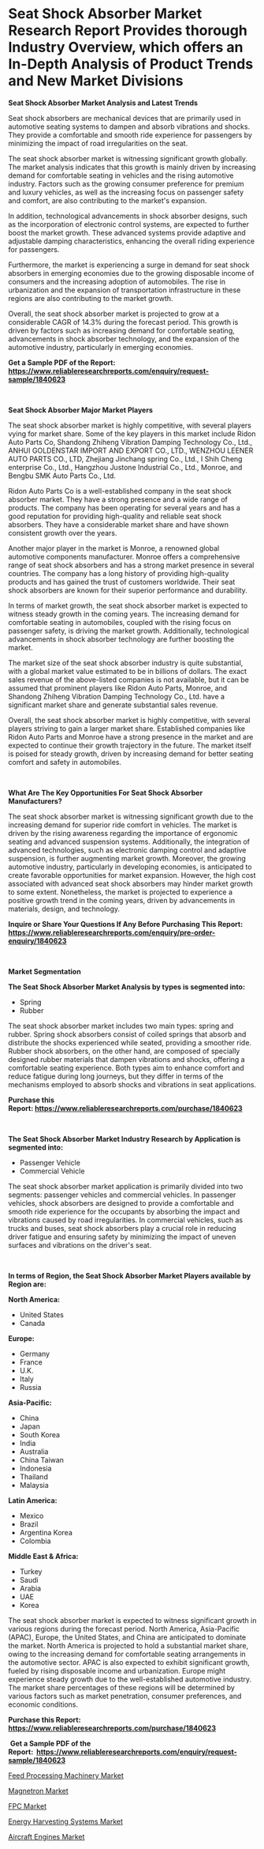 <p><h1>Seat Shock Absorber Market Research Report Provides thorough Industry Overview, which offers an In-Depth Analysis of Product Trends and New Market Divisions</h1></p><p><strong>Seat Shock Absorber Market Analysis and Latest Trends</strong></p>
<p><p>Seat shock absorbers are mechanical devices that are primarily used in automotive seating systems to dampen and absorb vibrations and shocks. They provide a comfortable and smooth ride experience for passengers by minimizing the impact of road irregularities on the seat.</p><p>The seat shock absorber market is witnessing significant growth globally. The market analysis indicates that this growth is mainly driven by increasing demand for comfortable seating in vehicles and the rising automotive industry. Factors such as the growing consumer preference for premium and luxury vehicles, as well as the increasing focus on passenger safety and comfort, are also contributing to the market's expansion.</p><p>In addition, technological advancements in shock absorber designs, such as the incorporation of electronic control systems, are expected to further boost the market growth. These advanced systems provide adaptive and adjustable damping characteristics, enhancing the overall riding experience for passengers.</p><p>Furthermore, the market is experiencing a surge in demand for seat shock absorbers in emerging economies due to the growing disposable income of consumers and the increasing adoption of automobiles. The rise in urbanization and the expansion of transportation infrastructure in these regions are also contributing to the market growth.</p><p>Overall, the seat shock absorber market is projected to grow at a considerable CAGR of 14.3% during the forecast period. This growth is driven by factors such as increasing demand for comfortable seating, advancements in shock absorber technology, and the expansion of the automotive industry, particularly in emerging economies.</p></p>
<p><strong>Get a Sample PDF of the Report:&nbsp; <a href="https://www.reliableresearchreports.com/enquiry/request-sample/1840623">https://www.reliableresearchreports.com/enquiry/request-sample/1840623</a></strong></p>
<p>&nbsp;</p>
<p><strong>Seat Shock Absorber Major Market Players</strong></p>
<p><p>The seat shock absorber market is highly competitive, with several players vying for market share. Some of the key players in this market include Ridon Auto Parts Co, Shandong Zhiheng Vibration Damping Technology Co., Ltd., ANHUI GOLDENSTAR IMPORT AND EXPORT CO., LTD., WENZHOU LEENER AUTO PARTS CO., LTD, Zhejiang Jinchang spring Co., Ltd., I Shih Cheng enterprise Co., Ltd., Hangzhou Justone Industrial Co., Ltd., Monroe, and Bengbu SMK Auto Parts Co., Ltd.</p><p>Ridon Auto Parts Co is a well-established company in the seat shock absorber market. They have a strong presence and a wide range of products. The company has been operating for several years and has a good reputation for providing high-quality and reliable seat shock absorbers. They have a considerable market share and have shown consistent growth over the years.</p><p>Another major player in the market is Monroe, a renowned global automotive components manufacturer. Monroe offers a comprehensive range of seat shock absorbers and has a strong market presence in several countries. The company has a long history of providing high-quality products and has gained the trust of customers worldwide. Their seat shock absorbers are known for their superior performance and durability.</p><p>In terms of market growth, the seat shock absorber market is expected to witness steady growth in the coming years. The increasing demand for comfortable seating in automobiles, coupled with the rising focus on passenger safety, is driving the market growth. Additionally, technological advancements in shock absorber technology are further boosting the market.</p><p>The market size of the seat shock absorber industry is quite substantial, with a global market value estimated to be in billions of dollars. The exact sales revenue of the above-listed companies is not available, but it can be assumed that prominent players like Ridon Auto Parts, Monroe, and Shandong Zhiheng Vibration Damping Technology Co., Ltd. have a significant market share and generate substantial sales revenue.</p><p>Overall, the seat shock absorber market is highly competitive, with several players striving to gain a larger market share. Established companies like Ridon Auto Parts and Monroe have a strong presence in the market and are expected to continue their growth trajectory in the future. The market itself is poised for steady growth, driven by increasing demand for better seating comfort and safety in automobiles.</p></p>
<p>&nbsp;</p>
<p><strong>What Are The Key Opportunities For Seat Shock Absorber Manufacturers?</strong></p>
<p><p>The seat shock absorber market is witnessing significant growth due to the increasing demand for superior ride comfort in vehicles. The market is driven by the rising awareness regarding the importance of ergonomic seating and advanced suspension systems. Additionally, the integration of advanced technologies, such as electronic damping control and adaptive suspension, is further augmenting market growth. Moreover, the growing automotive industry, particularly in developing economies, is anticipated to create favorable opportunities for market expansion. However, the high cost associated with advanced seat shock absorbers may hinder market growth to some extent. Nonetheless, the market is projected to experience a positive growth trend in the coming years, driven by advancements in materials, design, and technology.</p></p>
<p><strong>Inquire or Share Your Questions If Any Before Purchasing This Report: <a href="https://www.reliableresearchreports.com/enquiry/pre-order-enquiry/1840623">https://www.reliableresearchreports.com/enquiry/pre-order-enquiry/1840623</a></strong></p>
<p>&nbsp;</p>
<p><strong>Market Segmentation</strong></p>
<p><strong>The Seat Shock Absorber Market Analysis by types is segmented into:</strong></p>
<p><ul><li>Spring</li><li>Rubber</li></ul></p>
<p><p>The seat shock absorber market includes two main types: spring and rubber. Spring shock absorbers consist of coiled springs that absorb and distribute the shocks experienced while seated, providing a smoother ride. Rubber shock absorbers, on the other hand, are composed of specially designed rubber materials that dampen vibrations and shocks, offering a comfortable seating experience. Both types aim to enhance comfort and reduce fatigue during long journeys, but they differ in terms of the mechanisms employed to absorb shocks and vibrations in seat applications.</p></p>
<p><strong>Purchase this Report:&nbsp;<a href="https://www.reliableresearchreports.com/purchase/1840623">https://www.reliableresearchreports.com/purchase/1840623</a></strong></p>
<p>&nbsp;</p>
<p><strong>The Seat Shock Absorber Market Industry Research by Application is segmented into:</strong></p>
<p><ul><li>Passenger Vehicle</li><li>Commercial Vehicle</li></ul></p>
<p><p>The seat shock absorber market application is primarily divided into two segments: passenger vehicles and commercial vehicles. In passenger vehicles, shock absorbers are designed to provide a comfortable and smooth ride experience for the occupants by absorbing the impact and vibrations caused by road irregularities. In commercial vehicles, such as trucks and buses, seat shock absorbers play a crucial role in reducing driver fatigue and ensuring safety by minimizing the impact of uneven surfaces and vibrations on the driver's seat.</p></p>
<p>&nbsp;</p>
<p><strong>In terms of Region, the Seat Shock Absorber Market Players available by Region are:</strong></p>
<p>
    <p> <strong> North America: </strong>
        <ul>
            <li>United States</li>
            <li>Canada</li>
        </ul>
        </p> 
    <p> <strong> Europe: </strong>
        <ul>
            <li>Germany</li>
            <li>France</li>
            <li>U.K.</li>
            <li>Italy</li>
            <li>Russia</li>
        </ul>
        </p> 
    <p> <strong> Asia-Pacific: </strong>
        <ul>
            <li>China</li>
            <li>Japan</li>
            <li>South Korea</li>
            <li>India</li>
            <li>Australia</li>
            <li>China Taiwan</li>
            <li>Indonesia</li>
            <li>Thailand</li>
            <li>Malaysia</li>
        </ul>
        </p> 
    <p> <strong> Latin America: </strong>
        <ul>
            <li>Mexico</li>
            <li>Brazil</li>
            <li>Argentina Korea</li>
            <li>Colombia</li>
        </ul>
        </p> 
    <p> <strong> Middle East & Africa: </strong>
        <ul>
            <li>Turkey</li>
            <li>Saudi</li>
            <li>Arabia</li>
            <li>UAE</li>
            <li>Korea</li>
        </ul>
    </p>
    </p>
<p><p>The seat shock absorber market is expected to witness significant growth in various regions during the forecast period. North America, Asia-Pacific (APAC), Europe, the United States, and China are anticipated to dominate the market. North America is projected to hold a substantial market share, owing to the increasing demand for comfortable seating arrangements in the automotive sector. APAC is also expected to exhibit significant growth, fueled by rising disposable income and urbanization. Europe might experience steady growth due to the well-established automotive industry. The market share percentages of these regions will be determined by various factors such as market penetration, consumer preferences, and economic conditions.</p></p>
<p><strong>Purchase this Report: <a href="https://www.reliableresearchreports.com/purchase/1840623">https://www.reliableresearchreports.com/purchase/1840623</a></strong></p>
<p>&nbsp;<strong>Get a Sample PDF of the Report:&nbsp;&nbsp;<a href="https://www.reliableresearchreports.com/enquiry/request-sample/1840623">https://www.reliableresearchreports.com/enquiry/request-sample/1840623</a></strong></p>
<p><strong></strong></p>
<p><p><a href="https://www.linkedin.com/pulse/feed-processing-machinery-market-insights-players-7vtic/">Feed Processing Machinery Market</a></p><p><a href="https://medium.com/@kaceyrath/magnetron-market-share-evolution-and-market-growth-trends-2023-2030-55cc2deb96dd">Magnetron Market</a></p><p><a href="https://medium.com/@theomorar2000/fpc-market-analysis-and-sze-forecasted-for-period-from-2023-to-2030-9ec0b3815c98">FPC Market</a></p><p><a href="https://www.linkedin.com/pulse/energy-harvesting-systems-market-insights-players-forecast-kkbac/">Energy Harvesting Systems Market</a></p><p><a href="https://www.linkedin.com/pulse/aircraft-engines-market-research-report-provides-thorough-nlvsc/">Aircraft Engines Market</a></p></p>